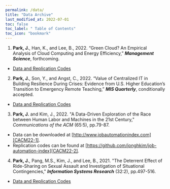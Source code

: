 ```yaml
---
permalink: /data/
title: "Data Archive"
last_modified_at: 2022-07-01
toc: false
toc_label: " Table of Contents"
toc_icon: "bookmark"
---
```


1. **Park, J.**, Han, K., and Lee, B., 2022. “Green Cloud? An Empirical Analysis of Cloud Computing and Energy Efficiency,” ***Management Science***, forthcoming.
  * [Data and Replication Codes][MS22-1]


2. **Park, J.**, Son, Y., and Angst, C., 2022. “Value of Centralized IT in Building Resilience During Crises: Evidence from U.S. Higher Education’s Transition to Emergency Remote Teaching,” ***MIS Quarterly***, conditionally accepted.
  * [Data and Replication Codes][MISQ22-1]


3. **Park, J.** and Kim, J., 2022. "A Data-Driven Exploration of the Race between Human Labor and Machines in the 21st Century," *Communications of the ACM* (65:5), pp.79-87.
  * Data can be downloaded at [http://www.jobautomationindex.com][CACM22-1].
  * Replication codes can be found at [https://github.com/jonghkim/job-automation-index][CACM22-2].


4. **Park, J.**, Pang, M.S., Kim, J., and Lee, B., 2021. "The Deterrent Effect of Ride-Sharing on Sexual Assault and Investigation of Situational Contingencies," ***Information Systems Research*** (32:2), pp.497-516.
  * [Data and Replication Codes][ISR21-1]

[MS22-1]: https://pubsonline.informs.org/doi/suppl/10.1287/mnsc.2022.4442
[MISQ22-1]: https://jiyong-park.github.io/data/
[CACM22-1]: http://www.jobautomationindex.com
[CACM22-2]: https://github.com/jonghkim/job-automation-index
[ISR21-1]: https://jiyong-park.github.io/data/
